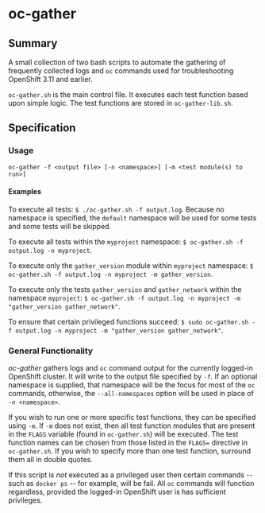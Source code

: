 # oc-gather

## Summary
A small collection of two bash scripts to automate the gathering of frequently collected logs and ``oc`` commands used for troubleshooting OpenShift 3.11 and earlier.

``oc-gather.sh`` is the main control file. It executes each test function based upon simple logic. The test functions are stored in ``oc-gather-lib.sh``. 

## Specification
### Usage
``oc-gather -f <output file> [-n <namespace>] [-m <test module(s) to run>]``
#### Examples
To execute all tests: ``$ ./oc-gather.sh -f output.log``. Because no namespace is specified, the ``default`` namespace will be used for some tests and some tests will be skipped.

To execute all tests within the ``myproject`` namespace: ``$ oc-gather.sh -f output.log -n myproject``.

To execute only the ``gather_version`` module within ``myproject`` namespace: ``$ oc-gather.sh -f output.log -n myproject -m gather_version``.

To execute only the tests ``gather_version`` and ``gather_network`` within the namespace ``myproject``: ``$ oc-gather.sh -f output.log -n myproject -m "gather_version gather_network"``.

To ensure that certain privileged functions succeed: ``$ sudo oc-gather.sh -f output.log -n myproject -m "gather_version gather_network"``.
### General Functionality
*oc-gather* gathers logs and ``oc`` command output for the currently logged-in OpenShift cluster. It will write to the output file specified by ``-f``. If an optional namespace is supplied, that namespace will be the focus for most of the ``oc`` commands, otherwise, the ``--all-namespaces`` option will be used in place of ``-n <namespace>``.

If you wish to run one or more specific test functions, they can be specified using ``-m``. If ``-m`` does not exist, then all test function modules that are present in the ``FLAGS`` variable (found in ``oc-gather.sh``) will be executed. The test function names can be chosen from those listed in the ``FLAGS=`` directive in ``oc-gather.sh``. If you wish to specify more than one test function, surround them all in double quotes.

If this script is *not* executed as a privileged user then certain commands -- such as ``docker ps`` -- for example, will be fail. All ``oc`` commands will function regardless, provided the logged-in OpenShift user is has sufficient privileges.

